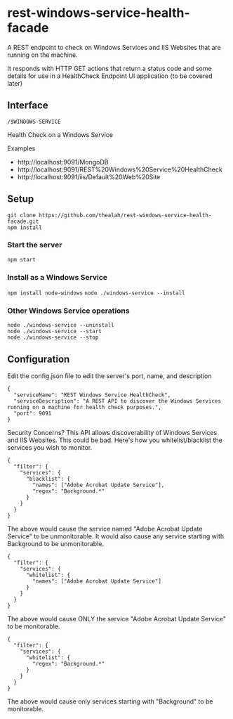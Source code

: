 # rest-windows-service-health-facade
A REST endpoint to check on Windows Services and IIS Websites that are running on the machine.

It responds with HTTP GET actions that return a status code and some details for use in a HealthCheck Endpoint UI application (to be covered later)

## Interface

```
/$WINDOWS-SERVICE
```

Health Check on a Windows Service

Examples

* http://localhost:9091/MongoDB
* http://localhost:9091/REST%20Windows%20Service%20HealthCheck
* http://localhost:9091/iis/Default%20Web%20Site

## Setup
```
git clone https://github.com/thealah/rest-windows-service-health-facade.git
npm install
```

### Start the server
`npm start`
### Install as a Windows Service
`npm install node-windows`
`node ./windows-service --install`
### Other Windows Service operations
```
node ./windows-service --uninstall
node ./windows-service --start
node ./windows-service --stop
```

## Configuration

Edit the config.json file to edit the server's port, name, and description

```
{
  "serviceName": "REST Windows Service HealthCheck",
  "serviceDescription": "A REST API to discover the Windows Services running on a machine for health check purposes.",
  "port": 9091
}
```

Security Concerns? This API allows discoverability of Windows Services and IIS Websites. This could be bad. Here's how you whitelist/blacklist the services you wish to monitor.

```
{
  "filter": {
    "services": {
      "blacklist": {
        "names": ["Adobe Acrobat Update Service"],
        "regex": "Background.*"
      }
    }
  }
}

```

The above would cause the service named "Adobe Acrobat Update Service" to be unmonitorable. It would also cause any service starting with Background to be unmonitorable.

```
{
  "filter": {
    "services": {
      "whitelist": {
        "names": ["Adobe Acrobat Update Service"]
      }
    }
  }
}

```

The above would cause ONLY the service "Adobe Acrobat Update Service" to be monitorable.


```
{
  "filter": {
    "services": {
      "whitelist": {
        "regex": "Background.*"
      }
    }
  }
}

```

The above would cause only services starting with "Background" to be monitorable.